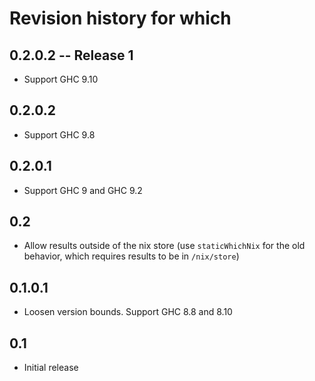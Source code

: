 # Revision history for which

## 0.2.0.2 -- Release 1

* Support GHC 9.10

## 0.2.0.2

* Support GHC 9.8

## 0.2.0.1

* Support GHC 9 and GHC 9.2

## 0.2

* Allow results outside of the nix store (use `staticWhichNix` for the old behavior, which requires results to be in `/nix/store`)

## 0.1.0.1

* Loosen version bounds. Support GHC 8.8 and 8.10

## 0.1

* Initial release
